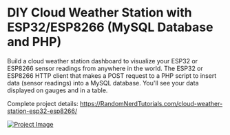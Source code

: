 # DIY Cloud Weather Station with ESP32/ESP8266 (MySQL Database and PHP)

Build a cloud weather station dashboard to visualize your ESP32 or ESP8266 sensor readings from anywhere in the world. The ESP32 or ESP8266 HTTP client that makes a POST request to a PHP script to insert data (sensor readings) into a MySQL database. You'll see your data displayed on gauges and in a table.

Complete project details: https://RandomNerdTutorials.com/cloud-weather-station-esp32-esp8266/

[![Project Image](https://raw.githubusercontent.com/RuiSantosdotme/Cloud-Weather-Station-ESP32-ESP8266/master/project-image.png)](https://RandomNerdTutorials.com/cloud-weather-station-esp32-esp8266/)
